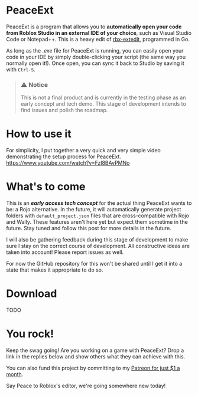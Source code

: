 # PeaceExt
PeaceExt is a program that allows you to **automatically open your code from Roblox Studio in an external IDE of your choice**, such as Visual Studio Code or Notepad++. This is a heavy edit of [rbx-extedit](https://github.com/MemoryPenguin/rbx-exteditor), programmed in Go.

As long as the *.exe* file for PeaceExt is running, you can easily open your code in your IDE by simply double-clicking your script (the same way you normally open it!). Once open, you can sync it back to Studio by saving it with `Ctrl-S`.

> ### ⚠️ Notice
> This is not a final product and is currently in the testing phase as an early concept and tech demo. This stage of development intends to find issues and polish the roadmap.

# How to use it
For simplicity, I put together a very quick and very simple video demonstrating the setup process for PeaceExt.
https://www.youtube.com/watch?v=Fzl8BAvPMNo

# What's to come
This is an ***early access tech concept*** for the actual thing PeaceExt wants to be: a Rojo alternative. In the future, it will automatically generate project folders with `default_project.json` files that are cross-compatible with Rojo and Wally. These features aren't here yet but expect them sometime in the future. Stay tuned and follow this post for more details in the future.

I will also be gathering feedback during this stage of development to make sure I stay on the correct course of development. All constructive ideas are taken into account! Please report issues as well.

For now the GitHub repository for this won't be shared until I get it into a state that makes it appropriate to do so.

# Download
TODO

# You rock!
Keep the swag going! Are you working on a game with PeaceExt? Drop a link in the replies below and show others what they can achieve with this.

You can also fund this project by committing to my [Patreon for just $1 a month](https://www.patreon.com/iGottic).

Say Peace to Roblox's editor, we're going somewhere new today!

